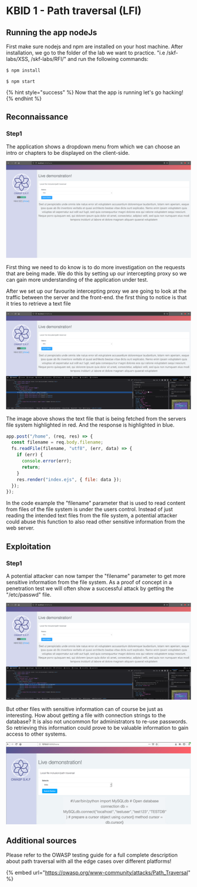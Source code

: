 # KBID 1 - Path traversal \(LFI\)

## Running the app nodeJs

First make sure nodejs and npm are installed on your host machine.
After installation, we go to the folder of the lab we want to practice.
"i.e /skf-labs/XSS, /skf-labs/RFI/" and run the following commands:

```
$ npm install
```

```
$ npm start
```

{% hint style="success" %}
Now that the app is running let's go hacking!
{% endhint %}

## Reconnaissance

### Step1

The application shows a dropdown menu from which we can choose an intro or chapters to be displayed on the client-side.

![](../../.gitbook/assets/nodejs/LFI/1.png)

First thing we need to do know is to do more investigation on the requests that are being made. We do this by setting up our intercepting proxy so we can gain more understanding of the application under test.

After we set up our favourite intercepting proxy we are going to look at the traffic between the server and the front-end. the first thing to notice is that it tries to retrieve a text file

![](../../.gitbook/assets/nodejs/LFI/2.png)

The image above shows the text file that is being fetched from the servers file system highlighted in red. And the response is highlighted in blue.

```javascript
app.post("/home", (req, res) => {
  const filename = req.body.filename;
  fs.readFile(filename, "utf8", (err, data) => {
    if (err) {
      console.error(err);
      return;
    }
    res.render("index.ejs", { file: data });
  });
});
```

In the code example the "filename" parameter that is used to read content from files of the file system is under the users control. Instead of just reading the intended text files from the file system, a potential attacker could abuse this function to also read other sensitive information from the web server.

## Exploitation

### Step1

A potential attacker can now tamper the "filename" parameter to get more sensitive information from the file system. As a proof of concept in a penetration test we will often show a successful attack by getting the "/etc/passwd" file.

![](../../.gitbook/assets/nodejs/LFI/3.png)

But other files with sensitive information can of course be just as interesting. How about getting a file with connection strings to the database? It is also not uncommon for administrators to re-use passwords. So retrieving this information could prove to be valuable information to gain access to other systems.

![](../../.gitbook/assets/nodejs/LFI/4.png)

## Additional sources

Please refer to the OWASP testing guide for a full complete description about path traversal with all the edge cases over different platforms!

{% embed url="https://owasp.org/www-community/attacks/Path_Traversal" %}

